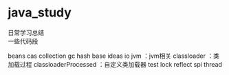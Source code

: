 # java_study
日常学习总结  
一些代码段


beans
cas
collection
gc
hash
base
ideas
io
jvm ：jvm相关
  classloader ：类加载过程
  classloaderProcessed ：自定义类加载器
  test
lock
reflect
spi
thread
